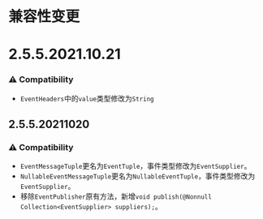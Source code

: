 # 兼容性变更

# 2.5.5.2021.10.21

### ⚠️ Compatibility

- `EventHeaders`中的`value`类型修改为`String`

## 2.5.5.20211020

### ⚠️ Compatibility

- `EventMessageTuple`更名为`EventTuple`，事件类型修改为`EventSupplier`。
- `NullableEventMessageTuple`更名为`NullableEventTuple`，事件类型修改为`EventSupplier`。
- 移除`EventPublisher`原有方法，新增`void publish(@Nonnull Collection<EventSupplier> suppliers);`。

